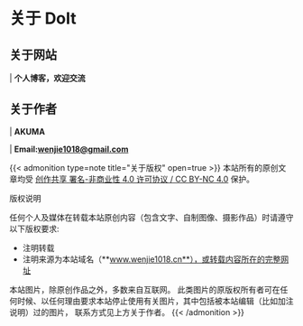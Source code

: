 # 关于 DoIt




## 关于网站

| **个人博客，欢迎交流**

## 关于作者
| **AKUMA**

| **Email:wenjie1018@gmail.com**



{{< admonition type=note title="关于版权" open=true >}}
本站所有的原创文章均受 [创作共享 署名-非商业性 4.0 许可协议 / CC BY-NC 4.0](https://creativecommons.org/licenses/by-nc/4.0/) 保护。

版权说明

任何个人及媒体在转载本站原创内容（包含文字、自制图像、摄影作品）时请遵守以下版权要求:

- 注明转载
- 注明来源为本站域名（**www.wenjie1018.cn**），或转载内容所在的完整网址

本站图片，除原创作品之外，多数来自互联网。 此类图片的原版权所有者可在任何时候、以任何理由要求本站停止使用有关图片，其中包括被本站编辑（比如加注说明）过的图片， 联系方式见上方关于作者。
{{< /admonition >}}




